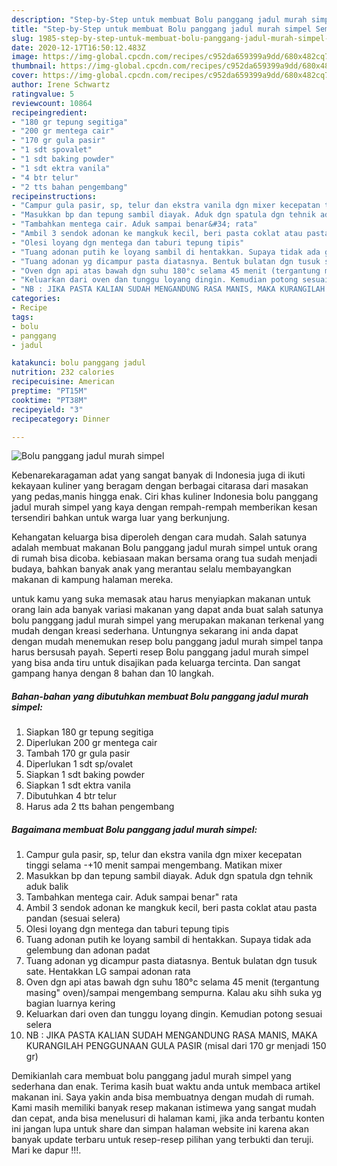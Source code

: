 ```yaml
---
description: "Step-by-Step untuk membuat Bolu panggang jadul murah simpel Sempurna"
title: "Step-by-Step untuk membuat Bolu panggang jadul murah simpel Sempurna"
slug: 1985-step-by-step-untuk-membuat-bolu-panggang-jadul-murah-simpel-sempurna
date: 2020-12-17T16:50:12.483Z
image: https://img-global.cpcdn.com/recipes/c952da659399a9dd/680x482cq70/bolu-panggang-jadul-murah-simpel-foto-resep-utama.jpg
thumbnail: https://img-global.cpcdn.com/recipes/c952da659399a9dd/680x482cq70/bolu-panggang-jadul-murah-simpel-foto-resep-utama.jpg
cover: https://img-global.cpcdn.com/recipes/c952da659399a9dd/680x482cq70/bolu-panggang-jadul-murah-simpel-foto-resep-utama.jpg
author: Irene Schwartz
ratingvalue: 5
reviewcount: 10864
recipeingredient:
- "180 gr tepung segitiga"
- "200 gr mentega cair"
- "170 gr gula pasir"
- "1 sdt spovalet"
- "1 sdt baking powder"
- "1 sdt ektra vanila"
- "4 btr telur"
- "2 tts bahan pengembang"
recipeinstructions:
- "Campur gula pasir, sp, telur dan ekstra vanila dgn mixer kecepatan tinggi selama -+10 menit sampai mengembang. Matikan mixer"
- "Masukkan bp dan tepung sambil diayak. Aduk dgn spatula dgn tehnik aduk balik"
- "Tambahkan mentega cair. Aduk sampai benar&#34; rata"
- "Ambil 3 sendok adonan ke mangkuk kecil, beri pasta coklat atau pasta pandan (sesuai selera)"
- "Olesi loyang dgn mentega dan taburi tepung tipis"
- "Tuang adonan putih ke loyang sambil di hentakkan. Supaya tidak ada gelembung dan adonan padat"
- "Tuang adonan yg dicampur pasta diatasnya. Bentuk bulatan dgn tusuk sate. Hentakkan LG sampai adonan rata"
- "Oven dgn api atas bawah dgn suhu 180°c selama 45 menit (tergantung masing&#34; oven)/sampai mengembang sempurna. Kalau aku sihh suka yg bagian luarnya kering"
- "Keluarkan dari oven dan tunggu loyang dingin. Kemudian potong sesuai selera"
- "NB : JIKA PASTA KALIAN SUDAH MENGANDUNG RASA MANIS, MAKA KURANGILAH PENGGUNAAN GULA PASIR (misal dari 170 gr menjadi 150 gr)"
categories:
- Recipe
tags:
- bolu
- panggang
- jadul

katakunci: bolu panggang jadul 
nutrition: 232 calories
recipecuisine: American
preptime: "PT15M"
cooktime: "PT38M"
recipeyield: "3"
recipecategory: Dinner

---
```



![Bolu panggang jadul murah simpel](https://img-global.cpcdn.com/recipes/c952da659399a9dd/680x482cq70/bolu-panggang-jadul-murah-simpel-foto-resep-utama.jpg)

Kebenarekaragaman adat yang sangat banyak di Indonesia juga di ikuti kekayaan kuliner yang beragam dengan berbagai citarasa dari masakan yang pedas,manis hingga enak. Ciri khas kuliner Indonesia bolu panggang jadul murah simpel yang kaya dengan rempah-rempah memberikan kesan tersendiri bahkan untuk warga luar yang berkunjung.


Kehangatan keluarga bisa diperoleh dengan cara mudah. Salah satunya adalah membuat makanan Bolu panggang jadul murah simpel untuk orang di rumah bisa dicoba. kebiasaan makan bersama orang tua sudah menjadi budaya, bahkan banyak anak yang merantau selalu membayangkan makanan di kampung halaman mereka.



untuk kamu yang suka memasak atau harus menyiapkan makanan untuk orang lain ada banyak variasi makanan yang dapat anda buat salah satunya bolu panggang jadul murah simpel yang merupakan makanan terkenal yang mudah dengan kreasi sederhana. Untungnya sekarang ini anda dapat dengan mudah menemukan resep bolu panggang jadul murah simpel tanpa harus bersusah payah.
Seperti resep Bolu panggang jadul murah simpel yang bisa anda tiru untuk disajikan pada keluarga tercinta. Dan sangat gampang hanya dengan 8 bahan dan 10 langkah.


<!--inarticleads1-->

##### Bahan-bahan yang dibutuhkan membuat Bolu panggang jadul murah simpel:

1. Siapkan 180 gr tepung segitiga
1. Diperlukan 200 gr mentega cair
1. Tambah 170 gr gula pasir
1. Diperlukan 1 sdt sp/ovalet
1. Siapkan 1 sdt baking powder
1. Siapkan 1 sdt ektra vanila
1. Dibutuhkan 4 btr telur
1. Harus ada 2 tts bahan pengembang




<!--inarticleads2-->

##### Bagaimana membuat  Bolu panggang jadul murah simpel:

1. Campur gula pasir, sp, telur dan ekstra vanila dgn mixer kecepatan tinggi selama -+10 menit sampai mengembang. Matikan mixer
1. Masukkan bp dan tepung sambil diayak. Aduk dgn spatula dgn tehnik aduk balik
1. Tambahkan mentega cair. Aduk sampai benar&#34; rata
1. Ambil 3 sendok adonan ke mangkuk kecil, beri pasta coklat atau pasta pandan (sesuai selera)
1. Olesi loyang dgn mentega dan taburi tepung tipis
1. Tuang adonan putih ke loyang sambil di hentakkan. Supaya tidak ada gelembung dan adonan padat
1. Tuang adonan yg dicampur pasta diatasnya. Bentuk bulatan dgn tusuk sate. Hentakkan LG sampai adonan rata
1. Oven dgn api atas bawah dgn suhu 180°c selama 45 menit (tergantung masing&#34; oven)/sampai mengembang sempurna. Kalau aku sihh suka yg bagian luarnya kering
1. Keluarkan dari oven dan tunggu loyang dingin. Kemudian potong sesuai selera
1. NB : JIKA PASTA KALIAN SUDAH MENGANDUNG RASA MANIS, MAKA KURANGILAH PENGGUNAAN GULA PASIR (misal dari 170 gr menjadi 150 gr)




Demikianlah cara membuat bolu panggang jadul murah simpel yang sederhana dan enak. Terima kasih buat waktu anda untuk membaca artikel makanan ini. Saya yakin anda bisa membuatnya dengan mudah di rumah. Kami masih memiliki banyak resep makanan istimewa yang sangat mudah dan cepat, anda bisa menelusuri di halaman kami, jika anda terbantu konten ini jangan lupa untuk share dan simpan halaman website ini karena akan banyak update terbaru untuk resep-resep pilihan yang terbukti dan teruji. Mari ke dapur !!!. 
